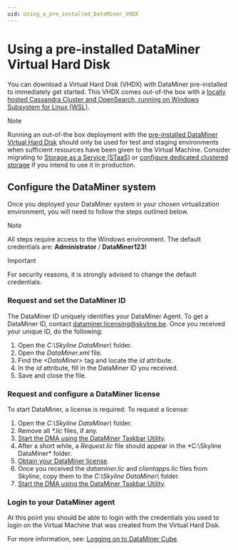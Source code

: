 ```yaml
---
uid: Using_a_pre_installed_DataMiner_VHDX
---
```


# Using a pre-installed DataMiner Virtual Hard Disk

You can download a Virtual Hard Disk (VHDX) with DataMiner pre-installed to immediately get started.
This VHDX comes out-of-the box with a [locally hosted Cassandra Cluster and OpenSearch, running on Windows Subsystem for Linux (WSL)](xref:Local_database_on_WSL).

> [!NOTE]
> Running an out-of-the box deployment with the [pre-installed DataMiner Virtual Hard Disk](xref:Using_a_pre_installed_DataMiner_VHDX) should only be used for test and staging environments when sufficient resources have been given to the Virtual Machine. Consider migrating to [Storage as a Service (STaaS)](xref:STaaS) or [configure dedicated clustered storage](xref:Configuring_dedicated_clustered_storage) if you intend to use it in production.

## Configure the DataMiner system

Once you deployed your DataMiner system in your chosen virtualization environment, you will need to follow the steps outlined below.

> [!NOTE]
> All steps require access to the Windows environment. The default credentials are: **Administrator** / **DataMiner123!**

> [!IMPORTANT]
> For security reasons, it is strongly advised to change the default credentials.

### Request and set the DataMiner ID

The DataMiner ID uniquely identifies your DataMiner Agent.
To get a DataMiner ID, contact [dataminer.licensing@skyline.be](mailto:dataminer.licensing@skyline.be).
Once you received your unique ID, do the following:

1. Open the *C:\Skyline DataMiner\\* folder.
1. Open the *DataMiner.xml* file.
1. Find the *&lt;DataMiner&gt;* tag and locate the *id* attribute.
1. In the *id* attribute, fill in the DataMiner ID you received.
1. Save and close the file.

### Request and configure a DataMiner license

To start DataMiner, a license is required.
To request a license:

1. Open the *C:\Skyline DataMiner\\* folder.
1. Remove all *\*.lic* files, if any.
1. [Start the DMA using the DataMiner Taskbar Utility](xref:Starting_or_stopping_a_DMA_using_DataMiner_Taskbar_Utility).
1. After a short while, a *Request.lic* file should appear in the *C:\Skyline DataMiner\* folder.
1. [Obtain your DataMiner license](xref:DataminerLicenses).
1. Once you received the *dataminer.lic* and *clientapps.lic* files from Skyline, copy them to the *C:\Skyline DataMiner\\* folder.
1. [Start the DMA using the DataMiner Taskbar Utility](xref:Starting_or_stopping_a_DMA_using_DataMiner_Taskbar_Utility).

### Login to your DataMiner agent

At this point you should be able to login with the credentials you used to login on the Virtual Machine that was created from the Virtual Hard Disk.

For more information, see: [Logging on to DataMiner Cube](xref:Logging_on_to_DataMiner_Cube).
